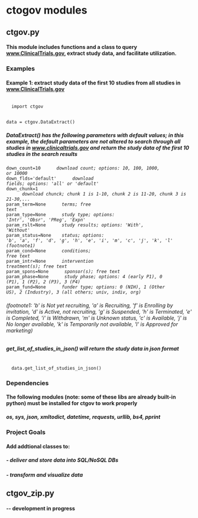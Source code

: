 # ctogov modules

## ctgov.py
#### This module includes functions and a class to query www.ClinicalTrials.gov, extract study data, and facilitate utilization.  

### Examples
#### Example 1: extract study data of the first 10 studies from all studies in www.ClinicalTrials.gov
<code>
  import ctgov

  data = ctgov.DataExtract()
</code>

##### DataExtract() has the following parameters with default values; in this example, the default parameters are not altered to search through all studies in www.clinicaltrials.gov and return the study data of the first 10 studies in the search results

<code>down_count=10<i>&nbsp;&nbsp;&nbsp;&nbsp;&nbsp;&nbsp;download count; options: 10, 100, 1000, or 10000</i></code><br/>
<code>down_flds='default'<i>&nbsp;&nbsp;&nbsp;&nbsp;&nbsp;&nbsp;download fields; options: 'all' or 'default'</i></code><br/>
<code>down_chunk=1 <i>&nbsp;&nbsp;&nbsp;&nbsp;&nbsp;&nbsp;download chunck; chunk 1 is 1-10, chunk 2 is 11-20, chunk 3  is 21-30,...</i></code><br/>
<code>param_term=None<i>&nbsp;&nbsp;&nbsp;&nbsp;&nbsp;&nbsp;terms; free text</i></code><br/>
<code>param_type=None<i>&nbsp;&nbsp;&nbsp;&nbsp;&nbsp;&nbsp;study type; options: 'Intr', 'Obsr', 'PReg', 'Expn'</i></code><br/>
<code>param_rslt=None<i>&nbsp;&nbsp;&nbsp;&nbsp;&nbsp;&nbsp;study results; options: 'With', 'Without'</i></code><br/>
<code>param_status=None<i>&nbsp;&nbsp;&nbsp;&nbsp;status; options: 'b', 'a', 'f', 'd', 'g', 'h', 'e', 'i', 'm', 'c', 'j', 'k', 'l' (footnote1)</i></code><br/>
<code>param_cond=None<i>&nbsp;&nbsp;&nbsp;&nbsp;&nbsp;&nbsp;conditions; free text</i></code><br/>
<code>param_intr=None<i>&nbsp;&nbsp;&nbsp;&nbsp;&nbsp;&nbsp;intervention treatment(s); free text</i></code><br/>
<code>param_spons=None<i>&nbsp;&nbsp;&nbsp;&nbsp;&nbsp;&nbsp;sponsor(s); free text</i></code><br/>
<code>param_phase=None<i>&nbsp;&nbsp;&nbsp;&nbsp;&nbsp;&nbsp;study phase; options: 4 (early P1), 0 (P1), 1 (P2), 2 (P3), 3 (P4)</i></code><br/>
<code>param_fund=None<i>&nbsp;&nbsp;&nbsp;&nbsp;&nbsp;&nbsp;funder type; options: 0 (NIH), 1 (Other US), 2 (Industry), 3 (all others; univ, indiv, org)</i></code><br/>
###### (footnote1: 'b' is Not yet recruiting, 'a' is Recruiting, 'f' is Enrolling by invitation, 'd' is Active, not recruiting, 'g' is Suspended, 'h' is Terminated, 'e' is Completed, 'i' is Withdrawn, 'm' is Unknown status, 'c' is Available, 'j' is No longer available, 'k' is Temporarily not available, 'l' is Approved for marketing)

##### get_list_of_studies_in_json() will return the study data in json format
<code>
  data.get_list_of_studies_in_json()
</code>

### Dependencies
#### The following modules (note: some of these libs are already built-in python) must be installed for ctgov to work properly 
##### os, sys, json, xmltodict, datetime, requests, urllib, bs4, pprint

### Project Goals
#### Add addtional classes to:
#####     - deliver and store data into SQL/NoSQL DBs
#####     - transform and visualize data


## ctgov_zip.py
#### -- development in progress
